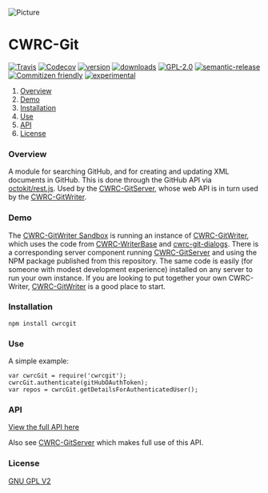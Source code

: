 ![Picture](http://cwrc.ca/logos/CWRC_logos_2016_versions/CWRCLogo-Horz-FullColour.png)

# CWRC-Git

[![Travis](https://img.shields.io/travis/cwrc/CWRC-Git.svg)](https://travis-ci.org/cwrc/CWRC-Git)
[![Codecov](https://img.shields.io/codecov/c/github/cwrc/CWRC-Git.svg)](https://codecov.io/gh/cwrc/CWRC-Git)
[![version](https://img.shields.io/npm/v/cwrcgit.svg)](http://npm.im/cwrcgit)
[![downloads](https://img.shields.io/npm/dm/cwrcgit.svg)](http://npm-stat.com/charts.html?package=cwrcgit&from=2015-08-01)
[![GPL-2.0](https://img.shields.io/npm/l/cwrcgit.svg)](http://opensource.org/licenses/GPL-2.0)
[![semantic-release](https://img.shields.io/badge/%20%20%F0%9F%93%A6%F0%9F%9A%80-semantic--release-e10079.svg)](https://github.com/semantic-release/semantic-release)
[![Commitizen friendly](https://img.shields.io/badge/commitizen-friendly-brightgreen.svg)](http://commitizen.github.io/cz-cli/)
[![experimental](http://badges.github.io/stability-badges/dist/experimental.svg)](http://github.com/badges/stability-badges)

1. [Overview](#overview)
1. [Demo](#demo)
1. [Installation](#installation)
1. [Use](#use)
1. [API](#api)
1. [License](#license)
<!---
1. [Development](#development)
1. [Contributing](#contributing)
1. [FAQ](#faq)
-->

### Overview

A module for searching GitHub, and for creating and updating XML documents in GitHub. This is done through the GitHub API via [octokit/rest.js](https://github.com/octokit/rest.js).  Used by the [CWRC-GitServer](https://github.com/cwrc/CWRC-GitServer), whose web API is in turn used by the [CWRC-GitWriter](https://github.com/cwrc/CWRC-GitWriter).

### Demo 

The [CWRC-GitWriter Sandbox](https://cwrc-writer.cwrc.ca) is running an instance of [CWRC-GitWriter](https://github.com/cwrc/CWRC-GitWriter), which uses the code from [CWRC-WriterBase](https://github.com/cwrc/CWRC-WriterBase) and [cwrc-git-dialogs](https://github.com/cwrc/cwrc-git-dialogs). There is a corresponding server component running [CWRC-GitServer](https://github.com/cwrc/CWRC-GitServer) and using the NPM package published from this repository. The same code is easily (for someone with modest development experience) installed on any server to run your own instance.  If you are looking to put together your own CWRC-Writer, [CWRC-GitWriter](https://github.com/cwrc/CWRC-GitWriter) is a good place to start.

### Installation

`npm install cwrcgit`

### Use

A simple example:

```
var cwrcGit = require('cwrcgit');
cwrcGit.authenticate(gitHubOAuthToken);
var repos = cwrcGit.getDetailsForAuthenticatedUser();
```

### API

[View the full API here](API.md)

Also see [CWRC-GitServer](https://github.com/cwrc/CWRC-GitServer) which makes full use of this API.

<!---
### Development

* Fork or clone (depending on your role in the project) the repo to your local machine.

* `npm install` to install the node.js dependencies 
	
	NOTE:  we use `npm set save-exact true` to save dependencies as exact version numbers so NPM should install exact versions when you run install

* The config.js file specifies several passwords and tokens that are used during testing.  You'll have to set these values appropriately in your cloned repo.  The jwt_secret shouldn't matter, but the github values do.  Once you've substituted your values, stop git from noticing that you've changed the file (so that you don't inadvertently commit the file and push it to the public repo thereby exposing the passwords):

`git update-index --skip-worktree config.js`

* write a test (or two)for your new functionality (in 'spec' directory)

* `npm test` to start mocha and automatically rerun the tests whenever you change a file

* change some stuff to satisfy new test


### Commit to Github / Build in Travis / Release to NPM

If you are working within a cloned copy, do the following to setup automatic semantic release through continuous integration using semantic-release (which in turn uses Travis) and commitizen.  Otherwise, if you are working from a fork, then submit a pull-request.

Make sure you've got NPM configured to publish to the NPM registry:

```
npm set init.author.name "James Chartrand"
npm set init.author.email "jc.chartrand@gmail.com"
npm set init.author.url "http://openskysolutions.ca"
npm login  (answer prompts approriately)
```

Install semantic-release-cli globally:

`npm install -g semantic-release-cli`

If necessary (although this was probably already done by someone else, but maybe the NPM author information has changed for example) configure semantic release:

`semantic-release-cli setup`

which will ask you a series of questions, which at the time of writing this were:

```
semantic-release-cli setup
? What is your npm registry? https://registry.npmjs.org/
? What is your npm username? jchartrand
? What is your npm password? *******
? What is your GitHub username? jchartrand
? What is your GitHub password? ********
? What CI are you using? Travis CI
```

Semantic-release-cli configures the corresponding Travis build (on the Travis web site in the Travis account associated with the given Github username) so that when the Travis build is triggered (whenever you push a change to the GitHub repo), Travis will run semantic-release, which will in turn:

- write a new version number to package.json
- deploy a new version to the NPM registry if the commited change is either a new feature or a breaking change.
- generate a changelog
- create a release in the Github project

A full description of what semantic-release-cli does is [here](https://github.com/semantic-release/cli#what-it-does).
A full description of what semantic-release itself does is [here](https://github.com/semantic-release/semantic-release#how-does-it-work)

To submit a commit, stage your changes (e.g., git add -A) then instead of using git's commit command, instead use `npm run commit` which uses commitizen to create commits that are structured to adhere to the semantic-release conventions (which are the same as those used by Google: https://github.com/angular/angular.js/blob/master/CONTRIBUTING.md#commit )

The NPM `ghooks` package is used to add two pre-commit git hooks that will check that all mocha tests pass and that code coverage is 100% (as caluclated by istanbul) before allowing a commit to proceed.  The hooks are set in package.json:

```
"config": {
    "ghooks": {
      "pre-commit": "npm run test:single && npm run check-coverage"
    }
  }
```

After the commit has succeeded then `git push` it all up to github, which will in turn trigger the Travis build.  The Travis build is also set to confirm that all tests pass and that code coverage is 100%.  This is set in the `.travis.yml` file:

```
script:
  - npm run test:single
  - npm run check-coverage
```

Of course, if the githooks that check tests and code coverage themselves passed, then the Travis check for tests and code coverage should also be fine.

Results of the travis build are here:

`https://travis-ci.org/cwrc/CWRC-Git` 

The Travis build also publishes the code coverage statistics to codecov.io where the coverage can be viewed:

`https://codecov.io/gh/cwrc/CWRC-Git/`

 codecov.io also provides us with the code coverage badge at the top of this README.

Finally the Travis build publishes a new version (if the commit was designated as a new feature or breaking change) to NPM:

https://www.npmjs.com/package/cwrcgit

Testing uses mocha and chai.  Tests are in the `spec` directory. 

This module makes http calls to the GitHub API, including calls to create new repositories.  Rather than make those calls for every test, [nock](https://github.com/node-nock/nock) instead mocks the calls to GitHub (intercepts the calls and instead returns pre-recorded data).


### Contributing

Please contact us if you'd like to contribute.  Standard pull requests, including tests, are expected.

### FAQ

Who would use this?

Anyone wanting to use the CWRC-Writer to author XML documents with RDF annotations, and save those documents to GitHub.
-->

### License

[GNU GPL V2](LICENSE)

